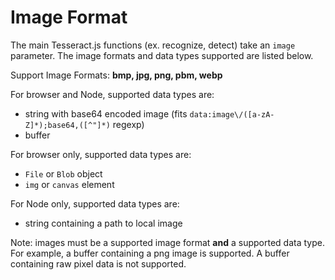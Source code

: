 # Image Format

The main Tesseract.js functions (ex. recognize, detect) take an `image` parameter. The image formats and data types supported are listed below.

Support Image Formats: **bmp, jpg, png, pbm, webp**

For browser and Node, supported data types are:

- string with base64 encoded image (fits `data:image\/([a-zA-Z]*);base64,([^"]*)` regexp)
- buffer

For browser only, supported data types are:

- `File` or `Blob` object
- `img` or `canvas` element

For Node only, supported data types are:

- string containing a path to local image

Note: images must be a supported image format **and** a supported data type. For example, a buffer containing a png image is supported. A buffer containing raw pixel data is not supported.
